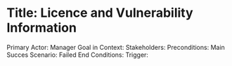 # Title: Licence and Vulnerability Information
Primary Actor:  Manager
Goal in Context:
Stakeholders:
Preconditions:
Main Succes Scenario:
Failed End Conditions:
Trigger:
